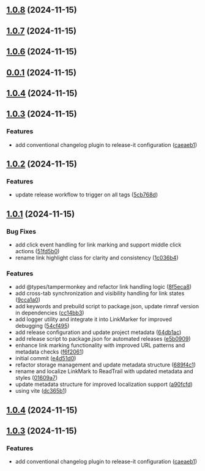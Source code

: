 

## [1.0.8](https://git.mylaby.com/hexxspark/readtrail/compare/v1.0.7...v1.0.8) (2024-11-15)

## [1.0.7](https://git.mylaby.com/hexxspark/readtrail/compare/v1.0.6...v1.0.7) (2024-11-15)

## [1.0.6](https://git.mylaby.com/hexxspark/readtrail/compare/v1.0.5...v1.0.6) (2024-11-15)

## [0.0.1](https://git.mylaby.com/hexxspark/readtrail/compare/1.0.4...v0.0.1) (2024-11-15)

## [1.0.4](https://git.mylaby.com/hexxspark/readtrail/compare/1.0.3...1.0.4) (2024-11-15)

## [1.0.3](https://git.mylaby.com/hexxspark/readtrail/compare/1.0.2...1.0.3) (2024-11-15)

### Features

- add conventional changelog plugin to release-it configuration ([caeaeb1](https://git.mylaby.com/hexxspark/readtrail/commits/caeaeb1dc19fd8ad9f3823dc7624e8003416f257))

## [1.0.2](https://git.mylaby.com/hexxspark/readtrail/compare/1.0.1...1.0.2) (2024-11-15)

### Features

- update release workflow to trigger on all tags ([5cb768d](https://git.mylaby.com/hexxspark/readtrail/commits/5cb768df070865208a4889f32d0afedd10d75139))

## [1.0.1](https://git.mylaby.com/hexxspark/readtrail/compare/e4d51d0c7a79823eb175f1a1d940f41c5f405bbd...1.0.1) (2024-11-15)

### Bug Fixes

- add click event handling for link marking and support middle click actions ([51fd5b0](https://git.mylaby.com/hexxspark/readtrail/commits/51fd5b0a9a9873c9175879122e0a2bd90b2e962e))
- rename link highlight class for clarity and consistency ([1c036b4](https://git.mylaby.com/hexxspark/readtrail/commits/1c036b406fad6730465ab40517d39472555a07cf))

### Features

- add @types/tampermonkey and refactor link handling logic ([8f5eca8](https://git.mylaby.com/hexxspark/readtrail/commits/8f5eca88480b66bb43056af06eb0380e7451e3a1))
- add cross-tab synchronization and visibility handling for link states ([9cca1a0](https://git.mylaby.com/hexxspark/readtrail/commits/9cca1a0b9a469e8f59703ceaf7e81f45ee3cd62d))
- add keywords and prebuild script to package.json, update rimraf version in dependencies ([cc14bb3](https://git.mylaby.com/hexxspark/readtrail/commits/cc14bb35ee25f524d9bb1d82ae657e406e83d20b))
- add logger utility and integrate it into LinkMarker for improved debugging ([54cf495](https://git.mylaby.com/hexxspark/readtrail/commits/54cf495a503db165c149ed958b8c424a996e5adf))
- add release configuration and update project metadata ([64db1ac](https://git.mylaby.com/hexxspark/readtrail/commits/64db1ac68d136719e620a2def1dd2d12f0f2eb7a))
- add release script to package.json for automated releases ([e5b0909](https://git.mylaby.com/hexxspark/readtrail/commits/e5b0909e1d34296d5dfb6004d3bc6219e54178af))
- enhance link marking functionality with improved URL patterns and metadata checks ([f6f2061](https://git.mylaby.com/hexxspark/readtrail/commits/f6f2061fe60b5e9fef82a2a4eead7754134ca990))
- initial commit ([e4d51d0](https://git.mylaby.com/hexxspark/readtrail/commits/e4d51d0c7a79823eb175f1a1d940f41c5f405bbd))
- refactor storage management and update metadata structure ([689f4c1](https://git.mylaby.com/hexxspark/readtrail/commits/689f4c1d462b7f5fecbfb355c4f4031184d418f3))
- rename and localize LinkMark to ReadTrail with updated metadata and styles ([01609a7](https://git.mylaby.com/hexxspark/readtrail/commits/01609a7ce19a6bc2fd0e9750c88782068c86b5f3))
- update metadata structure for improved localization support ([a90fcfd](https://git.mylaby.com/hexxspark/readtrail/commits/a90fcfd71a1d60339df99093bf01ced55de22187))
- using vite ([dc365b1](https://git.mylaby.com/hexxspark/readtrail/commits/dc365b15dc7c9a3f9a3449d64e4fff9c57b5ba5a))

## [1.0.4](https://git.mylaby.com/hexxspark/readtrail/compare/1.0.3...1.0.4) (2024-11-15)

## [1.0.3](https://git.mylaby.com/hexxspark/readtrail/compare/1.0.2...1.0.3) (2024-11-15)

### Features

- add conventional changelog plugin to release-it configuration ([caeaeb1](https://git.mylaby.com/hexxspark/readtrail/commits/caeaeb1dc19fd8ad9f3823dc7624e8003416f257))
